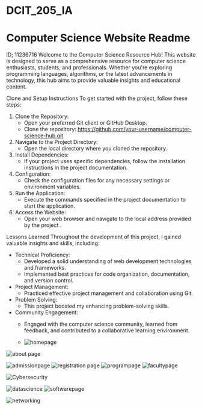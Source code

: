 # DCIT_205_IA
# Computer Science Website Readme
ID; 11236716
Welcome to the Computer Science Resource Hub! This website is designed to serve as a comprehensive resource for computer science enthusiasts, students, and professionals. Whether you're exploring programming languages, algorithms, or the latest advancements in technology, this hub aims to provide valuable insights and educational content.

 Clone and Setup Instructions
To get started with the project, follow these steps:
1. Clone the Repository:
   - Open your preferred Git client or GitHub Desktop.
   - Clone the repository: https://github.com/your-username/computer-science-hub.git
2. Navigate to the Project Directory:
   - Open the local directory where you cloned the repository.
3. Install Dependencies:
   - If your project uses specific dependencies, follow the installation instructions in the project documentation.
4. Configuration:
   - Check the configuration files for any necessary settings or environment variables.
5. Run the Application:
   - Execute the commands specified in the project documentation to start the application.
6. Access the Website:
   - Open your web browser and navigate to the local address provided by the project .

Lessons Learned
Throughout the development of this project, I gained valuable insights and skills, including:

- Technical Proficiency:
  - Developed a solid understanding of web development technologies and frameworks.
  - Implemented best practices for code organization, documentation, and version control.
- Project Management:
  - Practiced effective project management and collaboration using Git.
- Problem Solving:
  - This project boosted my enhancing problem-solving skills.
- Community Engagement:
  - Engaged with the computer science community, learned from feedback, and contributed to a collaborative learning environment.

  - ![homepage](https://github.com/Levinkrumah/11236716_DCIT205/assets/152205122/b800c1ec-c855-4f99-8e2f-bfcbfe3053b5)


![about page](https://github.com/Levinkrumah/11236716_DCIT205/assets/152205122/d882edce-43c6-44df-a90a-78063517b970)

![admissionpage](https://github.com/Levinkrumah/11236716_DCIT205/assets/152205122/bfa4a34f-d6fc-4cc7-b8de-b355c9c9cca9)
![registration page](https://github.com/Levinkrumah/11236716_DCIT205/assets/152205122/c7e50a81-3d21-4089-9bcb-e5ac59356952)
![programpage](https://github.com/Levinkrumah/11236716_DCIT205/assets/152205122/c29c971e-f5f0-42fa-a9c8-9b29196260c9)
![facultypage](https://github.com/Levinkrumah/11236716_DCIT205/assets/152205122/b53e8c3e-afcd-4644-b05e-122f93513121)

![Cybersecurity](https://github.com/Levinkrumah/11236716_DCIT205/assets/152205122/eda04c71-416e-45d3-8dec-0dbd39167842)

![datascience](https://github.com/Levinkrumah/11236716_DCIT205/assets/152205122/7fb55d20-b6ed-44e9-9579-fcd0a6d19df6)
![softwarepage](https://github.com/Levinkrumah/11236716_DCIT205/assets/152205122/cd2ead71-7658-4206-8a5b-b2312b2d34bb)


![networking](https://github.com/Levinkrumah/11236716_DCIT205/assets/152205122/a6ada5c1-0741-41f7-b466-1e55dab52355)
